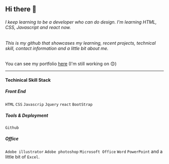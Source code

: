 ## Hi there 👋
###### I keep learning to be a developer who can do design. I'm learning HTML, CSS, Javascript and react now.
###### This is my github that showcases my learning, recent projects, technical skill, contact information and a little bit about me.

You can see my portfolio [here](http://jinsol.dothome.co.kr/portfolio/)
(I'm still working on 😊)

---










#### Techinical Skill Stack

##### Front End
`HTML` `CSS` `Javascrip` `Jquery` `react` `BootStrap`
##### Tools & Deployment
`Github`
##### Office
`Adobe illustrator` `Adobe photoshop` `Microsoft Office` `Word` `PowerPoint` and a little bit of `Excel`.

